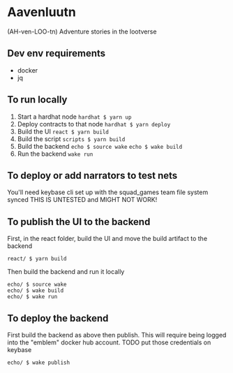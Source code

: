 # Aavenluutn
(AH-ven-LOO-tn)
Adventure stories in the lootverse

## Dev env requirements

* docker
* jq

## To run locally

1. Start a hardhat node
   `hardhat $ yarn up`
2. Deploy contracts to that node
   `hardhat $ yarn deploy`
3. Build the UI
   `react $ yarn build`
5. Build the script
   `scripts $ yarn build`
7. Build the backend
   `echo $ source wake`
   `echo $ wake build`
8. Run the backend
   `wake run`

## To deploy or add narrators to test nets

You'll need keybase cli set up with the squad_games team file system synced
THIS IS UNTESTED and MIGHT NOT WORK!

## To publish the UI to the backend

First, in the react folder, build the UI and move the build artifact
to the backend

```
react/ $ yarn build
```

Then build the backend and run it locally

```
echo/ $ source wake
echo/ $ wake build
echo/ $ wake run
```

## To deploy the backend

First build the backend as above then publish. This will require being
logged into the "emblem" docker hub account. TODO put those
credentials on keybase

`echo/ $ wake publish`